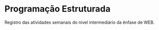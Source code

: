 # Programação Estruturada
Registro das atividades semanais do nível intermediário da ênfase de WEB.
